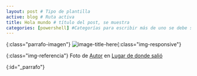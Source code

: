 ```yaml
---
layout: post # Tipo de plantilla
active: blog # Ruta activa
title: Hola mundo # título del post, se muestra
categories: [powershell] #Categorías para escribir más de uno se debe separar por comas
---
```


{:class="parrafo-imagen"}
![image-title-here](https://){:class="img-responsive"}
<!-- Colocar una imágen -->


{:class="img-referencia"}
Foto de [Autor](https://) en [Lugar de donde salió](https://)
<!-- Referencia de la foto -->


{:id="_parrafo"}
<!-- Empezar a escribir despuede de _parrafo.  -->








